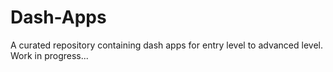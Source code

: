 # Dash-Apps
A curated repository containing dash apps for entry level to advanced level.
Work in progress...
